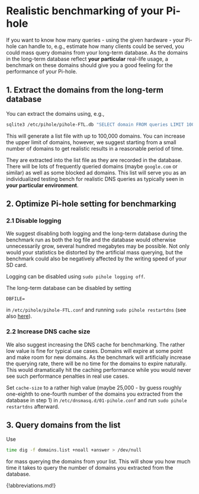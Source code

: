 # Realistic benchmarking of your Pi-hole

If you want to know how many queries - using the given hardware - your Pi-hole can handle to, e.g., estimate how many clients could be served, you could mass query domains from your long-term database.
As the domains in the long-term database reflect **your particular** real-life usage, a benchmark on these domains should give you a good feeling for the performance of your Pi-hole.

## 1. Extract the domains from the long-term database

You can extract the domains using, e.g.,

```bash
sqlite3 /etc/pihole/pihole-FTL.db "SELECT domain FROM queries LIMIT 100000;" > domains.list
```

This will generate a list file with up to 100,000 domains. You can increase the upper limit of domains, however, we suggest starting from a small number of domains to get realistic results in a reasonable period of time.

They are extracted into the list file as they are recorded in the database. There will be lots of frequently queried domains (maybe `google.com` or similar) as well as some blocked ad domains. This list will serve you as an individualized testing bench for realistic DNS queries as typically seen in **your particular environment**.

## 2. Optimize Pi-hole setting for benchmarking

### 2.1 Disable logging

We suggest disabling both logging and the long-term database during the benchmark run as both the log file and the database would otherwise unnecessarily grow, several hundred megabytes may be possible. Not only would your statistics be distorted by the artificial mass querying, but the benchmark could also be negatively affected by the writing speed of your SD card.

Logging can be disabled using `sudo pihole logging off`.

The long-term database can be disabled by setting

```
DBFILE=
```

in `/etc/pihole/pihole-FTL.conf` and running `sudo pihole restartdns` (see also [here](/ftldns/configfile/#dbfile)).

### 2.2 Increase DNS cache size

We also suggest increasing the DNS cache for benchmarking. The rather low value is fine for typical use cases. Domains will expire at some point and make room for new domains. As the benchmark will artificially increase the querying rate, there will be no time for the domains to expire naturally. This would dramatically hit the caching performance while you would never see such performance penalties in real use cases.

Set `cache-size` to a rather high value (maybe 25,000 - by guess roughly one-eighth to one-fourth number of the domains you extracted from the database in step 1) in `/etc/dnsmasq.d/01-pihole.conf` and run `sudo pihole restartdns` afterward.

## 3. Query domains from the list

Use

```bash
time dig -f domains.list +noall +answer > /dev/null
```

for mass querying the domains from your list. This will show you how much time it takes to query the number of domains you extracted from the database.

{!abbreviations.md!}
